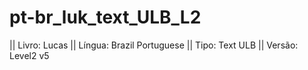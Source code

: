 # pt-br_luk_text_ULB_L2

|| Livro: Lucas
|| Língua: Brazil Portuguese
|| Tipo: Text ULB 
|| Versão: Level2 v5